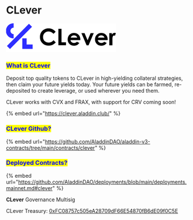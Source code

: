 # CLever

<img src="../.gitbook/assets/image (48).png" alt="" data-size="original">

### <mark style="color:blue;">What is CLever</mark>

Deposit top quality tokens to CLever in high-yielding collateral strategies, then claim your future yields today. Your future yields can be farmed, re-deposited to create leverage, or used wherever you need them.

CLever works with CVX and FRAX, with support for CRV coming soon!

{% embed url="https://clever.aladdin.club/" %}

### <mark style="color:blue;">**CLever Github?**</mark>

{% embed url="https://github.com/AladdinDAO/aladdin-v3-contracts/tree/main/contracts/clever" %}

### <mark style="color:blue;">**Deployed Contracts?**</mark>

{% embed url="https://github.com/AladdinDAO/deployments/blob/main/deployments.mainnet.md#clever" %}

**CLever** Governance Multisig

CLever Treasury:  [0xFC08757c505eA28709dF66E54870fB6dE09f0C5E](https://etherscan.io/address/0xFC08757c505eA28709dF66E54870fB6dE09f0C5E)

